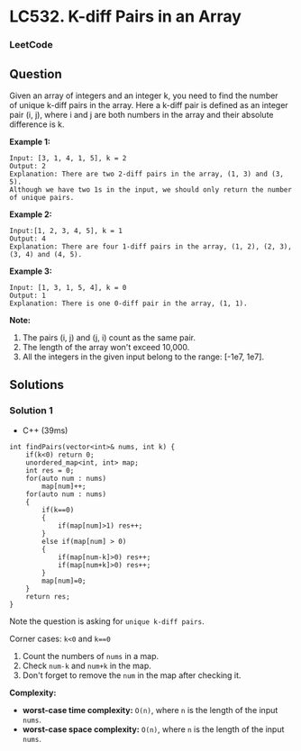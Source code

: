 # LC532. K-diff Pairs in an Array

### LeetCode

## Question

Given an array of integers and an integer k, you need to find the number of unique k-diff pairs in the array. Here a k-diff pair is defined as an integer pair (i, j), where i and j are both numbers in the array and their absolute difference is k.

**Example 1:**
```
Input: [3, 1, 4, 1, 5], k = 2
Output: 2
Explanation: There are two 2-diff pairs in the array, (1, 3) and (3, 5).
Although we have two 1s in the input, we should only return the number of unique pairs.
```

**Example 2:**
```
Input:[1, 2, 3, 4, 5], k = 1
Output: 4
Explanation: There are four 1-diff pairs in the array, (1, 2), (2, 3), (3, 4) and (4, 5).
```

**Example 3:**

```
Input: [1, 3, 1, 5, 4], k = 0
Output: 1
Explanation: There is one 0-diff pair in the array, (1, 1).
```

**Note:**

1.	The pairs (i, j) and (j, i) count as the same pair.
2.	The length of the array won't exceed 10,000.
3.	All the integers in the given input belong to the range: [-1e7, 1e7].

## Solutions

### Solution 1

* C++ (39ms)
```
int findPairs(vector<int>& nums, int k) {
    if(k<0) return 0;
    unordered_map<int, int> map;
    int res = 0;
    for(auto num : nums)
        map[num]++;
    for(auto num : nums)
    {
        if(k==0)
        {
            if(map[num]>1) res++;
        }
        else if(map[num] > 0)
        {
            if(map[num-k]>0) res++;
            if(map[num+k]>0) res++;
        }
        map[num]=0;
    }
    return res;
}
```

Note the question is asking for `unique k-diff pairs`.

Corner cases: `k<0` and `k==0`

1. Count the numbers of `nums` in a map.
2. Check `num-k` and `num+k` in the map.
3. Don't forget to remove the `num` in the map after checking it.

**Complexity:**

* **worst-case time complexity:** `O(n)`, where `n` is the length of the input `nums`.
* **worst-case space complexity:** `O(n)`, where `n` is the length of the input `nums`.

